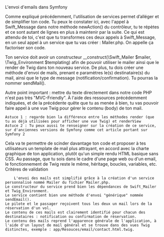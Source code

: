 L'envoi d'emails dans Symfony


Comme expliqué précédemment, l'utilisation de services permet d’alléger et de simplifier ton code.
Tu peux le constater ici, avec l'appel à Swift_Message dans notre méthode newAction() du contrôleur, tu te répètes et ce sont autant de lignes en plus à maintenir par la suite.
Ce qui est attendu de toi, c'est que tu transformes ces deux appels à Swift_Message, en un seul appel à un service que tu vas créer : Mailer.php. On appelle ça factoriser son code.

Ton service doit avoir un constructeur __construct(\Swift_Mailer $mailer, \Twig_Environment $templating) afin de pouvoir utiliser le mailer ainsi que le render de Twig dans ton nouveau service.
De plus, tu dois créer une méthode d'envoi de mails, prenant e paramètres le(s) destinataire(s) du mail, ainsi que le type de message (notification/confirmation). Tu pourras la nommer sendMail().

Autre point important : mettre du texte directement dans notre code PHP n'est pas très "MVC-Friendly". À l'aide des ressources précédemment indiquées, et de la précédente quête que tu as menée à bien, tu vas pouvoir faire appel à une vue Twig pour gérer le contenu (body) de ton mail.

    Astuce 1 : regarde bien la différence entre les méthodes render (que tu as déjà utilisées pour afficher une vue Twig) et renderView
    Astuce 2 : Tu peux aussi te renseigner sur la création de ce service, sur d'anciennes versions de Symfony comme cet article portant sur Symfony 2

Cela va te permettre de scinder davantage ton code et proposer à tes utilisateurs un template de mail plus attrayant, en accord avec la charte graphique de ton application, plutôt qu'un simple rendu HTML basique sans CSS.
Au passage, que tu sois dans le cadre d'une page web ou d'un email, le fonctionnement de Twig reste le même, héritage, boucles, variables, etc.
Critéres de validation

        L'envoi des mails est simplifié grâce à la création d'un service personnalisé nommé Mailer du fichier Mailer.php.
    Le constructeur du service prend bien les dépendances de Swift_Mailer et Twig_Environment.
    Le service contient bien une méthode d'envoi "générique" nommée sendEmail().
    Le pilote et le passager reçoivent tous les deux un mail lors de la réservation d'un vol.
    Le contenu de ces mails est clairement identifié pour chacun des destinataires : notification ou confirmation de réservation.
    Le contenu des mails reprend l'apparence générale de l'application, à l'aide d'un layout de mail général et se trouve dans des vues Twig distinctes, exemple : app/Resouces/email/contact.html.twig.


